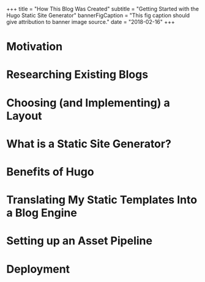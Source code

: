 +++
title = "How This Blog Was Created"
subtitle = "Getting Started with the Hugo Static Site Generator"
bannerFigCaption = "This fig caption should give attribution to banner image source."
date = "2018-02-16"
+++

Motivation
==========



Researching Existing Blogs
==========================



Choosing (and Implementing) a Layout
====================================



What is a Static Site Generator?
================================



Benefits of Hugo
================



Translating My Static Templates Into a Blog Engine
==================================================



Setting up an Asset Pipeline
============================



Deployment
==========